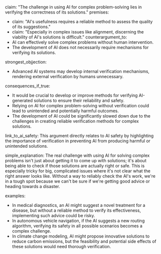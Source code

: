 claim: "The challenge in using AI for complex problem-solving lies in verifying the correctness of its solutions."
premises:
  - claim: "AI's usefulness requires a reliable method to assess the quality of its suggestions."
  - claim: "Especially in complex issues like alignment, discerning the viability of AI's solutions is difficult."
counterargument_to:
  - AI can effectively solve complex problems without human intervention.
  - The development of AI does not necessarily require mechanisms for verifying its solutions.

strongest_objjection:
  - Advanced AI systems may develop internal verification mechanisms, rendering external verification by humans unnecessary.

consequences_if_true:
  - It would be crucial to develop or improve methods for verifying AI-generated solutions to ensure their reliability and safety.
  - Relying on AI for complex problem-solving without verification could lead to unintended and potentially harmful outcomes.
  - The development of AI could be significantly slowed down due to the challenges in creating reliable verification methods for complex solutions.

link_to_ai_safety: This argument directly relates to AI safety by highlighting the importance of verification in preventing AI from producing harmful or unintended solutions.

simple_explanation: The real challenge with using AI for solving complex problems isn't just about getting it to come up with solutions; it's about being able to check if those solutions are actually right or safe. This is especially tricky for big, complicated issues where it's not clear what the right answer looks like. Without a way to reliably check the AI's work, we're in a tough spot because we can't be sure if we're getting good advice or heading towards a disaster.

examples:
  - In medical diagnostics, an AI might suggest a novel treatment for a disease, but without a reliable method to verify its effectiveness, implementing such advice could be risky.
  - In autonomous vehicle navigation, if the AI suggests a new routing algorithm, verifying its safety in all possible scenarios becomes a complex challenge.
  - In climate change modeling, AI might propose innovative solutions to reduce carbon emissions, but the feasibility and potential side effects of these solutions would need thorough verification.